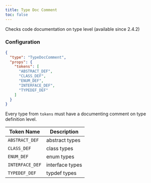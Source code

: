 ```yaml
---
title: Type Doc Comment
toc: false
---
```


Checks code documentation on type level (available since 2.4.2)

### Configuration

```json
{
  "type": "TypeDocComment",
  "props": {
    "tokens": [
      "ABSTRACT_DEF",
      "CLASS_DEF",
      "ENUM_DEF",
      "INTERFACE_DEF",
      "TYPEDEF_DEF"
    ]
  }
}
```

Every type from `tokens` must have a documenting comment on type definition level.

| Token Name            | Description     |
| --------------------- | ----------------|
| `ABSTRACT_DEF`        | abstract types  |
| `CLASS_DEF`           | class types     |
| `ENUM_DEF`            | enum types      |
| `INTERFACE_DEF`       | interface types |
| `TYPEDEF_DEF`         | typdef types    |
